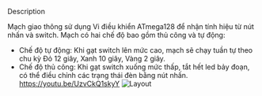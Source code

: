 Description

Mạch giao thông sử dụng Vi điều khiển ATmega128 để nhận tính hiệu từ nút nhấn và switch. Mạch có hai chế độ bao gồm thủ công và tự động:
- Chế độ tự động: Khi gạt switch lên mức cao, mạch sẽ chạy tuần tự theo chu kỳ Đỏ 12 giây, Xanh 10 giây, Vàng 2 giây.
- Chế độ thủ công: Khi gạt switch xuống mức thấp, tắt hết led bảy đoạn, có thể điều chỉnh các trạng thái đèn bằng nút nhấn.
  https://youtu.be/UzvCkQ1skyY
  ![Layout](https://github.com/user-attachments/assets/1222c2f0-4067-43db-b6c8-481315789211)
